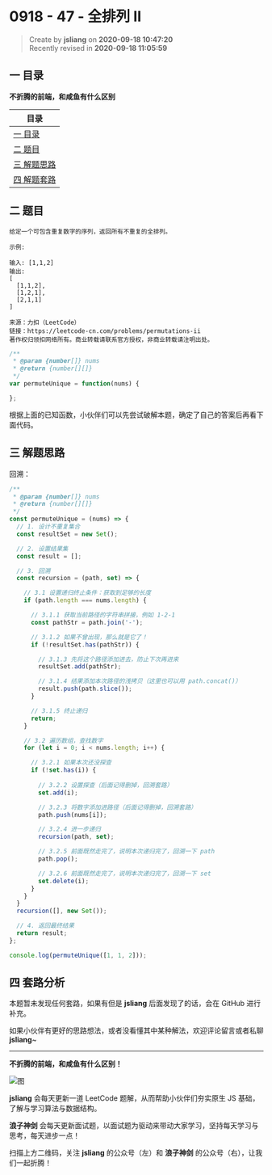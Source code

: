 0918 - 47 - 全排列 II
===

> Create by **jsliang** on **2020-09-18 10:47:20**  
> Recently revised in **2020-09-18 11:05:59**

## 一 目录

**不折腾的前端，和咸鱼有什么区别**

| 目录 |
| --- |
| [一 目录](#chapter-one) |
| [二 题目](#chapter-two) |
| [三 解题思路](#chapter-three) |
| [四 解题套路](#chapter-four) |

## 二 题目



```
给定一个可包含重复数字的序列，返回所有不重复的全排列。

示例:

输入: [1,1,2]
输出:
[
  [1,1,2],
  [1,2,1],
  [2,1,1]
]

来源：力扣（LeetCode）
链接：https://leetcode-cn.com/problems/permutations-ii
著作权归领扣网络所有。商业转载请联系官方授权，非商业转载请注明出处。
```

```js
/**
 * @param {number[]} nums
 * @return {number[][]}
 */
var permuteUnique = function(nums) {

};
```

根据上面的已知函数，小伙伴们可以先尝试破解本题，确定了自己的答案后再看下面代码。

## 三 解题思路



回溯：

```js
/**
 * @param {number[]} nums
 * @return {number[][]}
 */
const permuteUnique = (nums) => {
  // 1. 设计不重复集合
  const resultSet = new Set();

  // 2. 设置结果集
  const result = [];

  // 3. 回溯
  const recursion = (path, set) => {

    // 3.1 设置递归终止条件：获取到足够的长度
    if (path.length === nums.length) {

      // 3.1.1 获取当前路径的字符串拼接，例如 1-2-1
      const pathStr = path.join('-');

      // 3.1.2 如果不曾出现，那么就是它了！
      if (!resultSet.has(pathStr)) {

        // 3.1.3 先将这个路径添加进去，防止下次再进来
        resultSet.add(pathStr);

        // 3.1.4 结果添加本次路径的浅拷贝（这里也可以用 path.concat()）
        result.push(path.slice());
      }

      // 3.1.5 终止递归
      return;
    }

    // 3.2 遍历数组，查找数字
    for (let i = 0; i < nums.length; i++) {

      // 3.2.1 如果本次还没探查
      if (!set.has(i)) {
        
        // 3.2.2 设置探查（后面记得删掉，回溯套路）
        set.add(i);

        // 3.2.3 将数字添加进路径（后面记得删掉，回溯套路）
        path.push(nums[i]);

        // 3.2.4 进一步递归
        recursion(path, set);

        // 3.2.5 前面既然走完了，说明本次递归完了，回溯一下 path
        path.pop();

        // 3.2.6 前面既然走完了，说明本次递归完了，回溯一下 set
        set.delete(i);
      }
    }
  }
  recursion([], new Set());

  // 4. 返回最终结果
  return result;
};

console.log(permuteUnique([1, 1, 2]));
```

## 四 套路分析



本题暂未发现任何套路，如果有但是 **jsliang** 后面发现了的话，会在 GitHub 进行补充。

如果小伙伴有更好的思路想法，或者没看懂其中某种解法，欢迎评论留言或者私聊 **jsliang**~

---

**不折腾的前端，和咸鱼有什么区别！**

![图](https://github.com/LiangJunrong/document-library/blob/master/public-repertory/img/z-index-small.png?raw=true)

**jsliang** 会每天更新一道 LeetCode 题解，从而帮助小伙伴们夯实原生 JS 基础，了解与学习算法与数据结构。

**浪子神剑** 会每天更新面试题，以面试题为驱动来带动大家学习，坚持每天学习与思考，每天进步一点！

扫描上方二维码，关注 **jsliang** 的公众号（左）和 **浪子神剑** 的公众号（右），让我们一起折腾！

